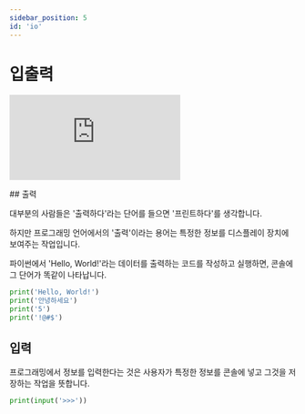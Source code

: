 ```yaml
---
sidebar_position: 5
id: 'io'
---
```


# 입출력

<iframe src="https://www.youtube.com/embed/QXtsTPcvuqk" title="YouTube video player" frameborder="0" allow="accelerometer; autoplay; clipboard-write; encrypted-media; gyroscope; picture-in-picture" allowfullscreen></iframe>

##️ 출력

대부분의 사람들은 '출력하다'라는 단어를 들으면 '프린트하다'를 생각합니다.

하지만 프로그래밍 언어에서의 '출력'이라는 용어는 특정한 정보를 디스플레이 장치에 보여주는 작업입니다.

파이썬에서 'Hello, World!'라는 데이터를 출력하는 코드를 작성하고 실행하면, 콘솔에 그 단어가 똑같이 나타납니다.

```py
print('Hello, World!')
print('안녕하세요')
print('5')
print('!@#$')
```

## 입력

프로그래밍에서 정보를 입력한다는 것은 사용자가 특정한 정보를 콘솔에 넣고 그것을 저장하는 작업을 뜻합니다.

```py
print(input('>>>'))
```
